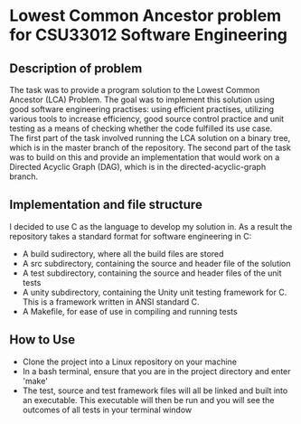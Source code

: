 # Lowest Common Ancestor problem for CSU33012 Software Engineering

## Description of problem
The task was to provide a program solution to the Lowest Common Ancestor (LCA) Problem. The goal was to implement this solution using good software engineering practises: using efficient practises, utilizing various tools to increase efficiency, good source control practice and unit testing as a means of checking whether the code fulfilled its use case.  
The first part of the task involved running the LCA solution on a binary tree, which is in the master branch of the repository. The second part of the task was to build on this and provide an implementation that would work on a Directed Acyclic Graph (DAG), which is in the directed-acyclic-graph branch.

## Implementation and file structure
I decided to use C as the language to develop my solution in. As a result the repository takes a standard format for software engineering in C: 
- A build sudirectory, where all the build files are stored 
- A src subdirectory, containing the source and header file of the solution
- A test subdirectory, containing the source and header files of the unit tests
- A unity subdirectory, containing the Unity unit testing framework for C. This is a framework written in ANSI standard C.
- A Makefile, for ease of use in compiling and running tests

## How to Use
- Clone the project into a Linux repository on your machine
- In a bash terminal, ensure that you are in the project directory and enter 'make'
- The test, source and test framework files will all be linked and built into an executable. This executable will then be run and you will see the outcomes of all tests in your terminal window
